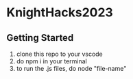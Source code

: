 # KnightHacks2023

## Getting Started

1. clone this repo to your vscode
2. do  npm i in your terminal
3. to run the .js files,  do node "file-name"
